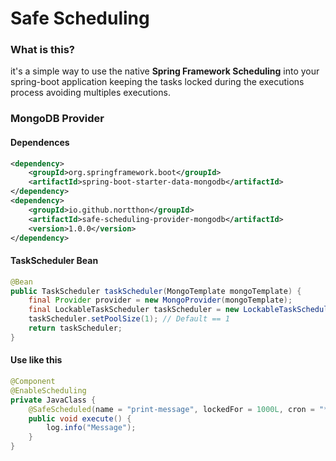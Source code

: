# Safe Scheduling
### What is this?
it's a simple way to use the native **Spring Framework Scheduling** into your spring-boot application keeping the tasks locked during the executions process avoiding multiples executions.

### MongoDB Provider
#### Dependences
```xml
<dependency>
    <groupId>org.springframework.boot</groupId>
    <artifactId>spring-boot-starter-data-mongodb</artifactId>
</dependency>
<dependency>
    <groupId>io.github.nortthon</groupId>
    <artifactId>safe-scheduling-provider-mongodb</artifactId>
    <version>1.0.0</version>
</dependency>
```

#### TaskScheduler Bean
```java
@Bean
public TaskScheduler taskScheduler(MongoTemplate mongoTemplate) {
    final Provider provider = new MongoProvider(mongoTemplate);
    final LockableTaskScheduler taskScheduler = new LockableTaskScheduler(provider);
    taskScheduler.setPoolSize(1); // Default == 1
    return taskScheduler;
}
```

#### Use like this

```java
@Component
@EnableScheduling
private JavaClass {
    @SafeScheduled(name = "print-message", lockedFor = 1000L, cron = "*/2 * * * * *")
    public void execute() {
        log.info("Message");
    }
}
```